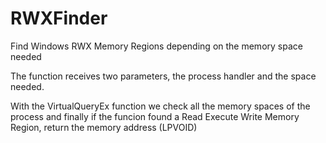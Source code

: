 # RWXFinder
Find Windows RWX Memory Regions depending on the memory space needed 

The function receives two parameters, the process handler and the space needed. 

With the VirtualQueryEx function we check all the memory spaces of the process and finally if the funcion found a Read Execute Write Memory Region, return the memory address (LPVOID)

